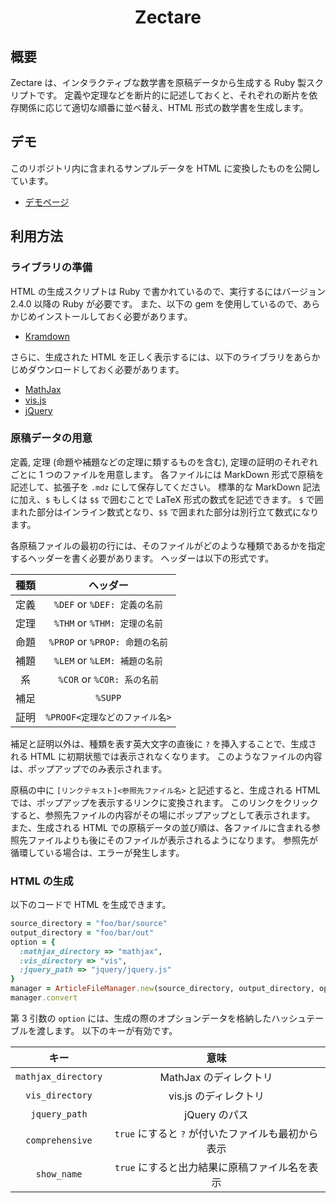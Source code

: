 <div align="center">
<h1>Zectare</h1>
</div>

## 概要
Zectare は、インタラクティブな数学書を原稿データから生成する Ruby 製スクリプトです。
定義や定理などを断片的に記述しておくと、それぞれの断片を依存関係に応じて適切な順番に並べ替え、HTML 形式の数学書を生成します。

## デモ
このリポジトリ内に含まれるサンプルデータを HTML に変換したものを公開しています。

- [デモページ](https://ziphil.github.io/ArticleGeneratorDemo/index.html)

## 利用方法
### ライブラリの準備
HTML の生成スクリプトは Ruby で書かれているので、実行するにはバージョン 2.4.0 以降の Ruby が必要です。
また、以下の gem を使用しているので、あらかじめインストールしておく必要があります。

- [Kramdown](https://kramdown.gettalong.org/)

さらに、生成された HTML を正しく表示するには、以下のライブラリをあらかじめダウンロードしておく必要があります。

- [MathJax](https://www.mathjax.org/)
- [vis.js](http://visjs.org/)
- [jQuery](https://jquery.com/)

### 原稿データの用意
定義, 定理 (命題や補題などの定理に類するものを含む), 定理の証明のそれぞれごとに 1 つのファイルを用意します。
各ファイルには MarkDown 形式で原稿を記述して、拡張子を `.mdz` にして保存してください。
標準的な MarkDown 記法に加え、`$` もしくは `$$` で囲むことで LaTeX 形式の数式を記述できます。
`$` で囲まれた部分はインライン数式となり、`$$` で囲まれた部分は別行立て数式になります。

各原稿ファイルの最初の行には、そのファイルがどのような種類であるかを指定するヘッダーを書く必要があります。
ヘッダーは以下の形式です。

| 種類 | ヘッダー |
|:----:|:--------:|
| 定義 | `%DEF` or `%DEF: 定義の名前` |
| 定理 | `%THM` or `%THM: 定理の名前` |
| 命題 | `%PROP` or `%PROP: 命題の名前` |
| 補題 | `%LEM` or `%LEM: 補題の名前` |
| 系 | `%COR` or `%COR: 系の名前` |
| 補足 | `%SUPP` |
| 証明 | `%PROOF<定理などのファイル名>` |

補足と証明以外は、種類を表す英大文字の直後に `?` を挿入することで、生成される HTML に初期状態では表示されなくなります。
このようなファイルの内容は、ポップアップでのみ表示されます。

原稿の中に `[リンクテキスト]<参照先ファイル名>` と記述すると、生成される HTML では、ポップアップを表示するリンクに変換されます。
このリンクをクリックすると、参照先ファイルの内容がその場にポップアップとして表示されます。
また、生成される HTML での原稿データの並び順は、各ファイルに含まれる参照先ファイルよりも後にそのファイルが表示されるようになります。
参照先が循環している場合は、エラーが発生します。

### HTML の生成
以下のコードで HTML を生成できます。

```ruby
source_directory = "foo/bar/source"
output_directory = "foo/bar/out"
option = {
  :mathjax_directory => "mathjax",
  :vis_directory => "vis",
  :jquery_path => "jquery/jquery.js"
}
manager = ArticleFileManager.new(source_directory, output_directory, option)
manager.convert
```

第 3 引数の `option` には、生成の際のオプションデータを格納したハッシュテーブルを渡します。
以下のキーが有効です。

| キー | 意味 |
|:----:|:----:|
| `mathjax_directory` | MathJax のディレクトリ |
| `vis_directory` | vis.js のディレクトリ |
| `jquery_path` | jQuery のパス |
| `comprehensive` | `true` にすると `?` が付いたファイルも最初から表示 |
| `show_name` | `true` にすると出力結果に原稿ファイル名を表示 |